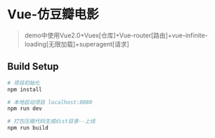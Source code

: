 # Vue-仿豆瓣电影

> demo中使用Vue2.0+Vuex[仓库]+Vue-router[路由]+vue-infinite-loading[无限加载]+superagent[请求]


## Build Setup

``` bash
# 项目初始化
npm install

# 本地启动项目 localhost:8080
npm run dev

# 打包压缩代码生成dist目录--上线
npm run build
```



